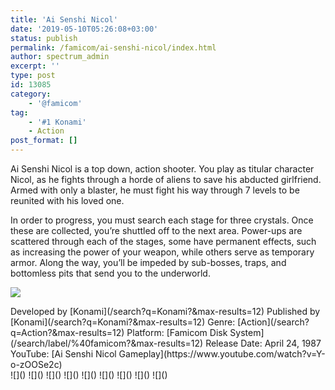 ```yaml
---
title: 'Ai Senshi Nicol'
date: '2019-05-10T05:26:08+03:00'
status: publish
permalink: /famicom/ai-senshi-nicol/index.html
author: spectrum_admin
excerpt: ''
type: post
id: 13085
category:
    - '@famicom'
tag:
    - '#1 Konami'
    - Action
post_format: []
---
```

Ai Senshi Nicol is a top down, action shooter. You play as titular character Nicol, as he fights through a horde of aliens to save his abducted girlfriend. Armed with only a blaster, he must fight his way through 7 levels to be reunited with his loved one.

In order to progress, you must search each stage for three crystals. Once these are collected, you’re shuttled off to the next area. Power-ups are scattered through each of the stages, some have permanent effects, such as increasing the power of your weapon, while others serve as temporary armor. Along the way, you’ll be impeded by sub-bosses, traps, and bottomless pits that send you to the underworld.

![](https://wsrv.nl/?url=https://images.launchbox-app.com/d451c969-ed9b-44da-aa34-1d2a5f06ff5e.png&output=webp&maxage=1d)

<div class="game-info">Developed by [Konami](/search?q=Konami?&max-results=12)  
Published by [Konami](/search?q=Konami?&max-results=12)  
Genre: [Action](/search?q=Action?&max-results=12)  
Platform: [Famicom Disk System](/search/label/%40famicom?&amp;max-results=12)  
Release Date: April 24, 1987  
YouTube: [Ai Senshi Nicol Gameplay](https://www.youtube.com/watch?v=Y-o-zOOSe2c)</div><div class="game-media">![]() ![]() ![]() ![]() ![]() ![]() ![]() ![]() ![]()</div>